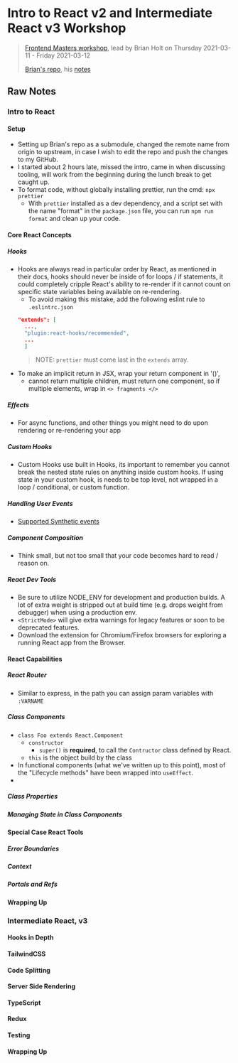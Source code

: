 # Intro to React v2 and Intermediate React v3 Workshop
> [Frontend Masters workshop](https://frontendmasters.com/workshops/complete-react-v6/), lead by Brian Holt on Thursday 2021-03-11 - Friday 2021-03-12
>
> [Brian's repo](https://github.com/btholt/citr-v6-project), his [notes](https://btholt.github.io/complete-intro-to-react-v6/)

## Raw Notes
### Intro to React
#### Setup
- Setting up Brian's repo as a submodule, changed the remote name from origin to upstream, in case I wish to edit the repo and push the changes to my GitHub.
- I started about 2 hours late, missed the intro, came in when discussing tooling, will work from the beginning during the lunch break to get caught up.
- To format code, without globally installing prettier, run the cmd: `npx prettier`
  - With `prettier` installed as a dev dependency, and a script set with the name "format" in the `package.json` file, you can run `npm run format` and clean up your code.

#### Core React Concepts
##### Hooks
- Hooks are always read in particular order by React, as mentioned in their docs, hooks should never be inside of for loops / if statements, it could completely cripple React's ability to re-render if it cannot count on specific state variables being available on re-rendering.
  - To avoid making this mistake, add the following eslint rule to `.eslintrc.json`
  ```json
  "extends": [
    ...,
    "plugin:react-hooks/recommended",
    ...
    ]
  ```
  > NOTE: `prettier` must come last in the `extends` array.
- To make an implicit return in JSX, wrap your return component in '()',
  - cannot return multiple children, must return one component, so if multiple elements, wrap in `<> fragments </>`

##### Effects
- For async functions, and other things you might need to do upon rendering or re-rendering your app

##### Custom Hooks
- Custom Hooks use built in Hooks, its important to remember you cannot break the nested state rules on anything inside custom hooks. If using state in your custom hook, is needs to be top level, not wrapped in a loop / conditional, or custom function.
##### Handling User Events
- [Supported Synthetic events](https://reactjs.org/docs/events.html#supported-events)

##### Component Composition
- Think small, but not too small that your code becomes hard to read / reason on.

##### React Dev Tools
- Be sure to utilize NODE_ENV for development and production builds. A lot of extra weight is stripped out at build time (e.g. drops weight from debugger) when using a production env.
- `<StrictMode>` will give extra warnings for legacy features or soon to be deprecated features.
- Download the extension for Chromium/Firefox browsers for exploring a running React app from the Browser.

#### React Capabilities
##### React Router
- Similar to express, in the path you can assign param variables with `:VARNAME`
##### Class Components
- `class Foo extends React.Component`
  - `constructor`
    - `super()` is **required**, to call the `Contructor` class defined by React.
  - `this` is the object build by the class
- In functional components (what we've written up to this point), most of the "Lifecycle methods" have been wrapped into `useEffect`.
-

##### Class Properties
##### Managing State in Class Components
#### Special Case React Tools
##### Error Boundaries
##### Context
##### Portals and Refs
#### Wrapping Up
### Intermediate React, v3
#### Hooks in Depth
#### TailwindCSS
#### Code Splitting
#### Server Side Rendering
#### TypeScript
#### Redux
#### Testing
#### Wrapping Up
